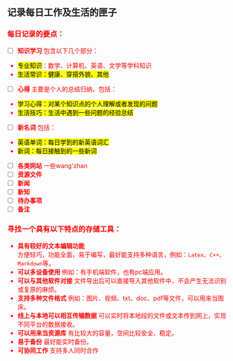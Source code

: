 ## 记录每日工作及生活的匣子
### <font color = red>每日记录的要点：
 - [ ] **知识学习**
包含以下几个部分：
 -  <mark>专业知识</mark>：数学、计算机、英语、文学等学科知识
 -   <mark>生活常识：健康、穿搭外貌、其他
 - [ ] **心得**
主要是个人的总结归纳，包括：
- <mark>学习心得：对某个知识点的个人理解或者发现的问题
- <mark>生活技巧：生活中遇到一些问题的经验总结
 - [ ] **新名词**
包括：
- <mark>英语单词：每日学到的新英语词汇
 - <mark>新词：每日接触到的一些新词
 - [ ] **各类网站**
 一些wang'zhan
 - [ ] **资源文件**
 - [ ] **新闻**
 - [ ] **新知**
 - [ ] **待办事项**
 - [ ] **备注**

### <font color = red>寻找一个具有以下特点的存储工具：
* **具有较好的文本编辑功能**  
方便轻巧，功能全面，易于编写，最好能支持多种语言，例如：`Latex`、`C++`、`Markdown`等。
* **可以多设备使用**
例如：有手机端软件，也有pc端应用。
* **可以与其他软件对接**
文件导出后可以直接导入其他软件中，不会产生无法识别或复原的麻烦。
* **支持多种文件格式**
例如：图片、视频、txt、doc、pdf等文件，可以用来当图床。
* **线上与本地可以相互传输数据**
可以实时将本地段的文件或文本传到网上，实现不同平台的数据接收。
* **可以用来当资源库**
有比较大的容量，空间比较安全、稳定。
* **易于备份**
最好能实时备份。
* **可协同工作**
支持多人同时合作


<!--stackedit_data:
eyJoaXN0b3J5IjpbLTUyMDA1ODY0NSwtNTQ4OTY5NzE4LC0xNz
k2ODE5NzEyXX0=
-->